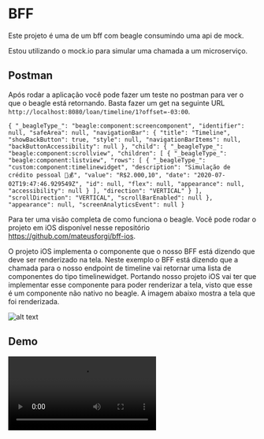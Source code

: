 # BFF

Este projeto é uma  de um bff com beagle consumindo uma api de mock.

Estou utilizando o mock.io para simular uma chamada a um microserviço. 

## Postman 
Após rodar a aplicação você pode fazer um teste no postman para ver o que o beagle está retornando. Basta fazer um get na seguinte URL ``http://localhost:8080/loan/timeline/1?offset=-03:00``.

``
{
    "_beagleType_": "beagle:component:screencomponent",
    "identifier": null,
    "safeArea": null,
    "navigationBar": {
        "title": "Timeline",
        "showBackButton": true,
        "style": null,
        "navigationBarItems": null,
        "backButtonAccessibility": null
    },
    "child": {
        "_beagleType_": "beagle:component:scrollview",
        "children": [
            {
                "_beagleType_": "beagle:component:listview",
                "rows": [
                    {
                        "_beagleType_": "custom:component:timelinewidget",
                        "description": "Simulação de crédito pessoal 🤑💰",
                        "value": "R$2.000,10",
                        "date": "2020-07-02T19:47:46.929549Z",
                        "id": null,
                        "flex": null,
                        "appearance": null,
                        "accessibility": null
                    }
                ],
                "direction": "VERTICAL"
            }
        ],
        "scrollDirection": "VERTICAL",
        "scrollBarEnabled": null
    },
    "appearance": null,
    "screenAnalyticsEvent": null
}
``

Para ter uma visão completa de como funciona o beagle. Você pode rodar o projeto em iOS disponível nesse repositório https://github.com/mateusforgi/bff-ios.

O projeto iOS implementa o componente que o nosso BFF está dizendo que deve ser renderizado na tela. 
Neste exemplo o BFF está dizendo que a chamada para o nosso endpoint de timeline  vai retornar uma lista de componentes do tipo timelinewidget. Portando nosso projeto iOS vai ter que implementar esse componente para poder renderizar a tela, visto que esse é um componente não nativo no beagle. A imagem abaixo mostra a tela que foi renderizada.

![alt text](https://github.com/mateusforgi/bff/demo/ios.png)


## Demo
![alt text](https://github.com/mateusforgi/bff/demo/demo.mov)
